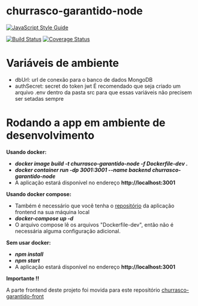 # churrasco-garantido-node

[![JavaScript Style Guide](https://cdn.rawgit.com/standard/standard/master/badge.svg)](https://github.com/standard/standard)

[![Build Status](https://travis-ci.org/LeonardoHabitzreuter/churrasco-garantido-node.svg?branch=master)](https://travis-ci.org/LeonardoHabitzreuter/churrasco-garantido-node)
[![Coverage Status](https://coveralls.io/repos/github/LeonardoHabitzreuter/churrasco-garantido-node/badge.svg?branch=master)](https://coveralls.io/github/LeonardoHabitzreuter/churrasco-garantido-node?branch=master)

# Variáveis de ambiente
 - dbUrl: url de conexão para o banco de dados MongoDB
 - authSecret: secret do token jwt
 É recomendado que seja criado um arquivo .env dentro da pasta src para que essas variáveis não precisem ser setadas sempre

# Rodando a app em ambiente de desenvolvimento

**Usando docker:**
 - ***docker image build -t churrasco-garantido-node -f Dockerfile-dev .***
 - ***docker container run -dp 3001:3001 --name backend churrasco-garantido-node***
 - A aplicação estará disponível no endereço **http://localhost:3001**
 
 **Usando docker compose:**
 - Também é necessário que você tenha o [repositório](github.com/LeonardoHabitzreuter/churrasco-garantido-front) da aplicação frontend na sua máquina local
 - ***docker-compose up -d***
 - O arquivo compose lê os arquivos "Dockerfile-dev", então não é necessária alguma configuração adicional.

 **Sem usar docker:**
 - ***npm install***
 - ***npm start***
 - A aplicação estará disponível no endereço **http://localhost:3001**

**Importante !!**

A parte frontend deste projeto foi movida para este repositório [churrasco-garantido-front](https://github.com/LeonardoHabitzreuter/churrasco-garantido-front)
